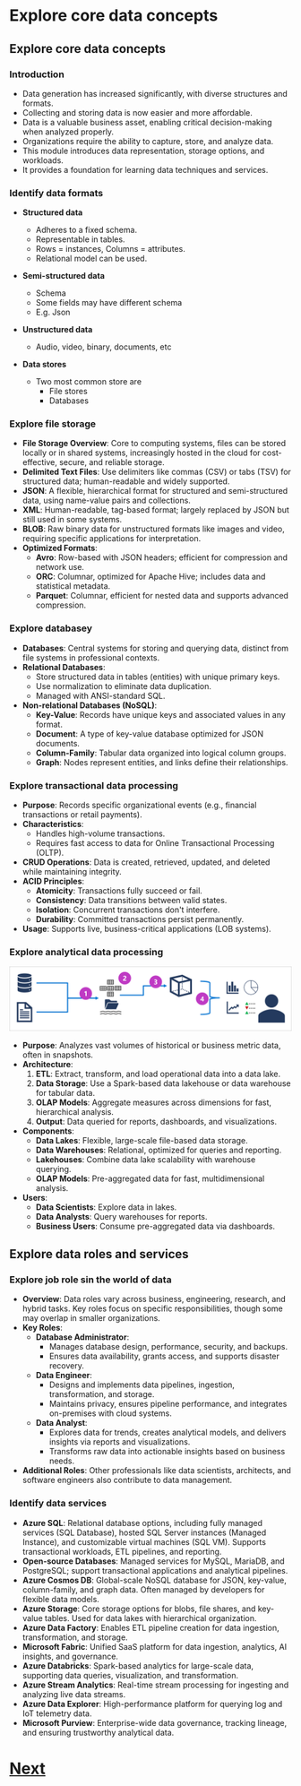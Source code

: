 # Explore core data concepts
## Explore core data concepts
### Introduction
- Data generation has increased significantly, with diverse structures and formats.  
- Collecting and storing data is now easier and more affordable.  
- Data is a valuable business asset, enabling critical decision-making when analyzed properly.  
- Organizations require the ability to capture, store, and analyze data.  
- This module introduces data representation, storage options, and workloads.  
- It provides a foundation for learning data techniques and services.  

### Identify data formats
- **Structured data**
    - Adheres to a fixed schema.
    - Representable in tables.
    - Rows = instances, Columns = attributes.
    - Relational model can be used.

- **Semi-structured data**
    - Schema
    - Some fields may have different schema
    - E.g. Json

- **Unstructured data**
    - Audio, video, binary, documents, etc

- **Data stores**
    - Two most common store are 
        - File stores
        - Databases

### Explore file storage
- **File Storage Overview**: Core to computing systems, files can be stored locally or in shared systems, increasingly hosted in the cloud for cost-effective, secure, and reliable storage.  
- **Delimited Text Files**: Use delimiters like commas (CSV) or tabs (TSV) for structured data; human-readable and widely supported.  
- **JSON**: A flexible, hierarchical format for structured and semi-structured data, using name-value pairs and collections.  
- **XML**: Human-readable, tag-based format; largely replaced by JSON but still used in some systems.  
- **BLOB**: Raw binary data for unstructured formats like images and video, requiring specific applications for interpretation.  
- **Optimized Formats**:  
  - **Avro**: Row-based with JSON headers; efficient for compression and network use.  
  - **ORC**: Columnar, optimized for Apache Hive; includes data and statistical metadata.  
  - **Parquet**: Columnar, efficient for nested data and supports advanced compression.  

### Explore databasey  
- **Databases**: Central systems for storing and querying data, distinct from file systems in professional contexts.  
- **Relational Databases**:  
  - Store structured data in tables (entities) with unique primary keys.  
  - Use normalization to eliminate data duplication.  
  - Managed with ANSI-standard SQL.  
- **Non-relational Databases (NoSQL)**:  
  - **Key-Value**: Records have unique keys and associated values in any format.  
  - **Document**: A type of key-value database optimized for JSON documents.  
  - **Column-Family**: Tabular data organized into logical column groups.  
  - **Graph**: Nodes represent entities, and links define their relationships.

### Explore transactional data processing
- **Purpose**: Records specific organizational events (e.g., financial transactions or retail payments).  
- **Characteristics**:  
  - Handles high-volume transactions.  
  - Requires fast access to data for Online Transactional Processing (OLTP).  
- **CRUD Operations**: Data is created, retrieved, updated, and deleted while maintaining integrity.  
- **ACID Principles**:  
  - **Atomicity**: Transactions fully succeed or fail.  
  - **Consistency**: Data transitions between valid states.  
  - **Isolation**: Concurrent transactions don't interfere.  
  - **Durability**: Committed transactions persist permanently.  
- **Usage**: Supports live, business-critical applications (LOB systems). 

### Explore analytical data processing
![analytical data processing schema](./analytical-processing.png)
- **Purpose**: Analyzes vast volumes of historical or business metric data, often in snapshots.  
- **Architecture**:  
  1. **ETL**: Extract, transform, and load operational data into a data lake.  
  2. **Data Storage**: Use a Spark-based data lakehouse or data warehouse for tabular data.  
  3. **OLAP Models**: Aggregate measures across dimensions for fast, hierarchical analysis.  
  4. **Output**: Data queried for reports, dashboards, and visualizations.  
- **Components**:  
  - **Data Lakes**: Flexible, large-scale file-based data storage.  
  - **Data Warehouses**: Relational, optimized for queries and reporting.  
  - **Lakehouses**: Combine data lake scalability with warehouse querying.  
  - **OLAP Models**: Pre-aggregated data for fast, multidimensional analysis.  
- **Users**:  
  - **Data Scientists**: Explore data in lakes.  
  - **Data Analysts**: Query warehouses for reports.  
  - **Business Users**: Consume pre-aggregated data via dashboards.  

## Explore data roles and services
### Explore job role sin the world of data
- **Overview**: Data roles vary across business, engineering, research, and hybrid tasks. Key roles focus on specific responsibilities, though some may overlap in smaller organizations.  
- **Key Roles**:  
  - **Database Administrator**:  
    - Manages database design, performance, security, and backups.  
    - Ensures data availability, grants access, and supports disaster recovery.  
  - **Data Engineer**:  
    - Designs and implements data pipelines, ingestion, transformation, and storage.  
    - Maintains privacy, ensures pipeline performance, and integrates on-premises with cloud systems.  
  - **Data Analyst**:  
    - Explores data for trends, creates analytical models, and delivers insights via reports and visualizations.  
    - Transforms raw data into actionable insights based on business needs.  
- **Additional Roles**: Other professionals like data scientists, architects, and software engineers also contribute to data management.  

### Identify data services
- **Azure SQL**: Relational database options, including fully managed services (SQL Database), hosted SQL Server instances (Managed Instance), and customizable virtual machines (SQL VM). Supports transactional workloads, ETL pipelines, and reporting.  
- **Open-source Databases**: Managed services for MySQL, MariaDB, and PostgreSQL; support transactional applications and analytical pipelines.  
- **Azure Cosmos DB**: Global-scale NoSQL database for JSON, key-value, column-family, and graph data. Often managed by developers for flexible data models.  
- **Azure Storage**: Core storage options for blobs, file shares, and key-value tables. Used for data lakes with hierarchical organization.  
- **Azure Data Factory**: Enables ETL pipeline creation for data ingestion, transformation, and storage.  
- **Microsoft Fabric**: Unified SaaS platform for data ingestion, analytics, AI insights, and governance.  
- **Azure Databricks**: Spark-based analytics for large-scale data, supporting data queries, visualization, and transformation.  
- **Azure Stream Analytics**: Real-time stream processing for ingesting and analyzing live data streams.  
- **Azure Data Explorer**: High-performance platform for querying log and IoT telemetry data.  
- **Microsoft Purview**: Enterprise-wide data governance, tracking lineage, and ensuring trustworthy analytical data.  

# [Next](./2-explore-relational-data-in-azure.md)
